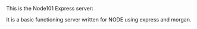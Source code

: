 This is the Node101 Express server:

It is a basic functioning server written for NODE using express and morgan. 
